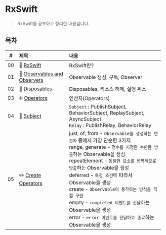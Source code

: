 # RxSwift
> RxSwift를 공부하고 정리한 내용입니다.

## 목차
|#|제목|내용|
|:---:|:---|:---|
|00|👋 [RxSwift](https://github.com/lygon55555/TIL/blob/main/RxSwift/00.%20RxSwift.md)|RxSwift란?|
|01|🔭 [Observables and Observers](https://github.com/lygon55555/TIL/blob/main/RxSwift/01.%20Observables%20and%20Observers.md)|Observable 생성, 구독, Observer|
|02|🧹 [Disposables](https://github.com/lygon55555/til/blob/main/RxSwift/02.%20Disposables.md)|Disposables, 리소스 해제, 실행 취소|
|03|➕ [Operators](https://github.com/lygon55555/til/blob/main/RxSwift/03.%20Operators.md)|연산자(Operators)|
|04|📖 [Subject](https://github.com/lygon55555/til/blob/main/RxSwift/04.%20Subject.md)|`Subject` : PublishSubject, BehaviorSubject, ReplaySubject, AsyncSubject <br/> `Relay` : PublishRelay, BehaviorRelay|
|05|✏️ [Create Operators](https://github.com/lygon55555/til/blob/main/RxSwift/05.%20Create%20Operators.md)|just, of, from - `Observable을 생성하는 연산자` 중에서 가장 단순한 3가지 <br/> range, generate - `정수를 지정된 수만큼 방출`하는 Observable을 생성 <br/> repeatElement - `동일한 요소를 반복적으로 방출`하는 Observable을 생성 <br/> deferred - `특정 조건`에 따라서 Observable을 생성 <br/> create - `Observable이 동작하는 방식을 직접 구현` <br/> empty - `completed 이벤트를 전달`하는 Observable을 생성 <br/> error - `error 이벤트를 전달하고 종료`하는 Observable을 생성|
